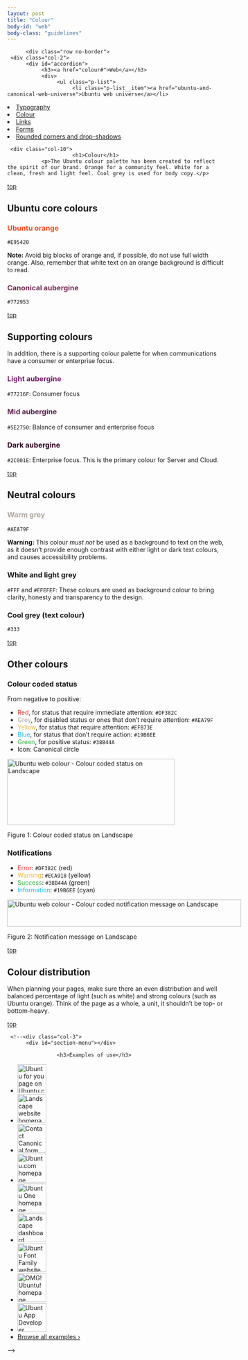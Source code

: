 ```yaml
---
layout: post
title: "Colour"
body-id: "web"
body-class: "guidelines"
---
```



          <div class="row no-border">
     <div class="col-2">
          <div id="accordion">
               <h3><a href="colour#">Web</a></h3>
               <div>
                    <ul class="p-list">
                         <li class="p-list__item"><a href="ubuntu-and-canonical-web-universe">Ubuntu web universe</a></li>
<li class="p-list__item"><a href="http://design.ubuntu.com/web/typography">Typography</a></li>
<li class="current_page_item"><a href="colour">Colour</a></li>
<li class="p-list__item"><a href="links">Links</a></li>
<li class="p-list__item"><a href="forms">Forms</a></li>
<li class="p-list__item"><a href="rounded-corners-and-drop-shadows">Rounded corners and drop-shadows</a></li>
                    </ul>
               </div>
          </div>
     </div>

     <div class="col-10">
                         <h1>Colour</h1>
               <p>The Ubuntu colour palette has been created to reflect the spirit of our brand. Orange for a community feel. White for a clean, fresh and light feel. Cool grey is used for body copy.</p>
<div class="wp-link-top clearfix"><a href="colour#">top</a></div>
<h2>Ubuntu core colours</h2>
<h3 style="color:#E95420">Ubuntu orange</h3>
<p><code>#E95420</code></p>
<div class="box">
<strong>Note:</strong> Avoid big blocks of orange and, if possible, do not use full width orange. Also, remember that white text on an orange background is difficult to read.
</div>
<h3 style="color:#772953">Canonical aubergine</h3>
<p><code>#772953</code></p>
<div class="wp-link-top clearfix"><a href="colour#">top</a></div>
<h2>Supporting colours</h2>
<p>In addition, there is a supporting colour palette for when communications have a consumer or enterprise focus.</p>
<h3 style="color:#77216F">Light aubergine</h3>
<p><code>#77216F</code>: Consumer focus</p>
<h3 style="color:#5E2750">Mid aubergine</h3>
<p><code>#5E2750</code>: Balance of consumer and enterprise focus</p>
<h3 style="color:#2C001E">Dark aubergine</h3>
<p><code>#2C001E</code>: Enterprise focus. This is the primary colour for Server and Cloud.</p>
<div class="wp-link-top clearfix"><a href="colour#">top</a></div>
<h2>Neutral colours</h2>
<h3 style="color:#AEA79F">Warm grey</h3>
<p><code>#AEA79F</code></p>
<div class="box">
<strong>Warning:</strong> This colour <em>must not</em> be used as a background to text on the web, as it doesn&#8217;t provide enough contrast with either light or dark text colours, and causes accessibility problems.
</div>
<h3>White and light grey</h3>
<p><code>#FFF</code> and <code>#EFEFEF</code>: These colours are used as background colour to bring clarity, honesty and transparency to the design.</p>
<h3>Cool grey (text colour)</h3>
<p><code>#333</code></p>
<div class="wp-link-top clearfix"><a href="colour#">top</a></div>
<h2>Other colours</h2>
<h3>Colour coded status</h3>
<p>From negative to positive:</p>
<ul class="p-list">
<li class="p-list__item"><span style="color:#DF382C">Red</span>, for status that require immediate attention: <code>#DF382C</code></li>
<li class="p-list__item"><span style="color:#AEA79F">Grey</span>, for disabled status or ones that don&#8217;t require attention: <code>#AEA79F</code></li>
<li class="p-list__item"><span style="color:#EFB73E">Yellow</span>, for status that require attention: <code>#EFB73E</code></li>
<li class="p-list__item"><span style="color:#19B6EE">Blue</span>, for status that don&#8217;t require action: <code>#19B6EE</code></li>
<li class="p-list__item"><span style="color:#38B44A">Green</span>, for positive status: <code>#38B44A</code></li>
<li class="p-list__item">Icon: Canonical circle</li>
</ul>
<div id="attachment_304" style="width: 396px" class="wp-caption alignnone"><img src="https://assets.ubuntu.com/v1/bff3da53-web-colour-others-colour_coded_status.png" alt="Ubuntu web colour - Colour coded status on Landscape" title="Ubuntu web colour - Colour coded status on Landscape" width="386" height="153" class="size-full" srcset="https://assets.ubuntu.com/v1/bff3da53-web-colour-others-colour_coded_status.png 386w, https://assets.ubuntu.com/v1/3ff9bcb0-web-colour-others-colour_coded_status-300x118.png 300w" sizes="(max-width: 386px) 100vw, 386px" /><p class="wp-caption-text">Figure 1: Colour coded status on Landscape</p></div>
<h3>Notifications</h3>
<ul class="p-list">
<li class="p-list__item"><span style="color:#DF382C">Error</span>: <code>#DF382C</code> (red)</li>
<li class="p-list__item"><span style="color:#EFB73E">Warning</span>: <code>#ECA918</code> (yellow)</li>
<li class="p-list__item"><span style="color:#38B44A">Success</span>: <code>#38B44A</code> (green)</li>
<li class="p-list__item"><span style="color:#19B6EE">Information</span>: <code>#19B6EE</code> (cyan)</li>
</ul>
<div id="attachment_308" style="width: 550px" class="wp-caption alignnone"><img src="https://assets.ubuntu.com/v1/660d4332-web-components-notification-messages.gif" alt="Ubuntu web colour - Colour coded notification message on Landscape" title="Ubuntu web colour - Colour coded notification message on Landscape" width="540" height="63" class="size-full" srcset="https://assets.ubuntu.com/v1/660d4332-web-components-notification-messages.gif 540w, https://assets.ubuntu.com/v1/f69cec3d-web-components-notification-messages-300x35.gif 300w" sizes="(max-width: 540px) 100vw, 540px" /><p class="wp-caption-text">Figure 2: Notification message on Landscape</p></div>
<div class="wp-link-top clearfix"><a href="colour#">top</a></div>
<h2>Colour distribution</h2>
<p>When planning your pages, make sure there an even distribution and well balanced percentage of light (such as white) and strong colours (such as Ubuntu orange). Think of the page as a whole, a unit, it shouldn&#8217;t be top- or bottom-heavy.</p>
<div class="wp-link-top clearfix"><a href="colour#">top</a></div>
               </div>

     <!--<div class="col-3">
          <div id="section-menu"></div>

                    <h3>Examples of use</h3>
<ul class="loop-results-panel panel-examples clearfix">
     <li class="p-list__item">
          <a class="pretty-photo" href="https://assets.ubuntu.com/v1/152a19e1-ubuntu-web-ubuntu-for-you.png">
               <img src="https://assets.ubuntu.com/v1/b67fb5f7-ubuntu-web-ubuntu-for-you-140x140.png" width="66" height="66" title="Ubuntu for you page on Ubuntu.com" alt="Ubuntu for you page on Ubuntu.com" />
          </a>
     </li>
     <li class="p-list__item">
          <a class="pretty-photo" href="https://assets.ubuntu.com/v1/2571b5ee-landscape-homepage2.png">
               <img src="https://assets.ubuntu.com/v1/f23d1298-landscape-homepage2-140x140.png" width="66" height="66" title="Landscape website homepage" alt="Landscape website homepage" />
          </a>
     </li>
     <li class="row-end">
          <a class="pretty-photo" href="https://assets.ubuntu.com/v1/4806a317-ubuntu-web-form-contact-canonical.png">
               <img src="https://assets.ubuntu.com/v1/4da8641d-ubuntu-web-form-contact-canonical-140x140.png" width="66" height="66" title="Contact Canonical form on Ubuntu.com" alt="Contact Canonical form on Ubuntu.com" />
          </a>
     </li>
     <li class="p-list__item">
          <a class="pretty-photo" href="https://assets.ubuntu.com/v1/cdbac36f-ubuntu-web-homepage.png">
               <img src="https://assets.ubuntu.com/v1/9ea48b2b-ubuntu-web-homepage-140x140.png" width="66" height="66" title="Ubuntu.com homepage" alt="Ubuntu.com homepage" />
          </a>
     </li>
     <li class="p-list__item">
          <a class="pretty-photo" href="https://assets.ubuntu.com/v1/93514a11-ubuntu-one-homepage.png">
               <img src="https://assets.ubuntu.com/v1/ed7d2d69-ubuntu-one-homepage-140x140.png" width="66" height="66" title="Ubuntu One homepage" alt="Ubuntu One homepage" />
          </a>
     </li>
     <li class="row-end">
          <a class="pretty-photo" href="https://assets.ubuntu.com/v1/8c24b2c4-landscape-dashboard-logged-in.png">
               <img src="https://assets.ubuntu.com/v1/b1dc7567-landscape-dashboard-logged-in-140x140.png" width="66" height="66" title="Landscape dashboard" alt="Landscape dashboard" />
          </a>
     </li>
     <li class="p-list__item">
          <a class="pretty-photo" href="https://assets.ubuntu.com/v1/ce7c79b5-font-ubuntu-com-homepage.png">
               <img src="https://assets.ubuntu.com/v1/c8c93892-font-ubuntu-com-homepage-140x140.png" width="66" height="66" title="Ubuntu Font Family website" alt="Ubuntu Font Family website" />
          </a>
     </li>
     <li class="p-list__item">
          <a class="pretty-photo" href="https://assets.ubuntu.com/v1/296936bc-omgubuntu-homepage.png">
               <img src="https://assets.ubuntu.com/v1/5efc7079-omgubuntu-homepage-140x140.png" width="66" height="66" title="OMG! Ubuntu! homepage" alt="OMG! Ubuntu! homepage" />
          </a>
     </li>
     <li class="row-end">
          <a class="pretty-photo" href="https://assets.ubuntu.com/v1/33748e6c-developer-ubuntu-com-homepage.png">
               <img src="https://assets.ubuntu.com/v1/0ab7b4ec-developer-ubuntu-com-homepage-140x140.png" width="66" height="66" title="Ubuntu App Developer homepage" alt="Ubuntu App Developer homepage" />
          </a>
     </li>
     <li class="last"><a href="/examples">Browse all examples &rsaquo;</a></li>
</ul>
     </div>-->
</div>



